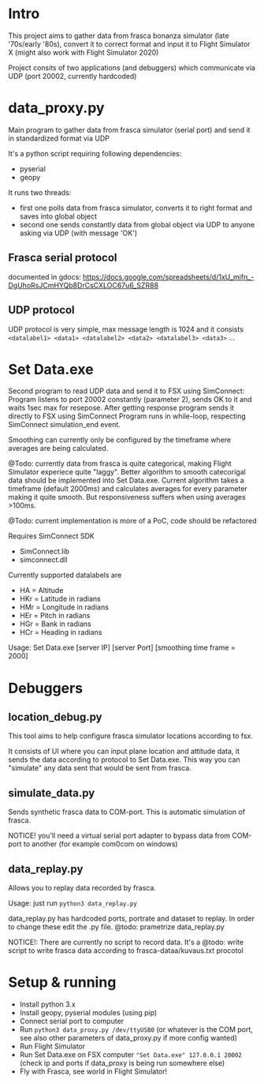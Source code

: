 # Intro

This project aims to gather data from frasca bonanza simulator (late '70s/early '80s), convert it to correct format and input it to Flight Simulator X (might also work with Flight Simulator 2020)

Project consits of two applications (and debuggers) which communicate via UDP (port 20002, currently hardcoded)

# data_proxy.py

Main program to gather data from frasca simulator (serial port) and send it in standardized format via UDP 

It's a python script requiring following dependencies:
* pyserial
* geopy

It runs two threads:
* first one polls data from frasca simulator, converts it to right format and saves into global object 
* second one sends constantly data from global object via UDP to anyone asking via UDP (with message 'OK')

## Frasca serial protocol

documented in gdocs: https://docs.google.com/spreadsheets/d/1xU_mifn_-DgUhoRsJCmHYQb8DrCsCXLOC67u6_SZR88

## UDP protocol 

UDP protocol is very simple, max message length is 1024 and it consists
`<datalabel1> <data1> <datalabel2> <data2> <datalabel3> <data3>` ...

# Set Data.exe

Second program to read UDP data and send it to FSX using SimConnect: Program listens to port 20002 constantly (parameter 2), sends OK to it and waits 1sec max for resepose. After getting response program sends it directly to FSX using SimConnect 
Program runs in while-loop, respecting SimConnect simulation_end event.

Smoothing can currently only be configured by the timeframe where averages are being calculated.

@Todo: currently data from frasca is quite categorical, making Flight Simulator experiece quite "laggy". Better algorithm to smooth catecorigal data should be implemented into Set Data.exe. Current algorithm takes a timeframe (default 2000ms) and calculates averages for every parameter making it quite smooth. But responsiveness suffers when using averages >100ms.

@Todo: current implementation is more of a PoC, code should be refactored

Requires SimConnect SDK
* SimConnect.lib 
* simconnect.dll

Currently supported datalabels are
* HA = Altitude
* HKr = Latitude in radians
* HMr = Longitude in radians
* HEr = Pitch in radians
* HGr = Bank in radians 
* HCr = Heading in radians 

Usage: Set Data.exe [server IP] [server Port] [smoothing time frame = 2000]

# Debuggers

## location_debug.py

This tool aims to help configure frasca simulator locations according to fsx.

It consists of UI where you can input plane location and attitude data, it sends the data according to protocol to Set Data.exe. This way you can "simulate" any data sent that would be sent from frasca.

## simulate_data.py

Sends synthetic frasca data to COM-port. This is automatic simulation of frasca.

NOTICE! you'll need a virtual serial port adapter to bypass data from COM-port to another (for example com0com on windows)

## data_replay.py

Allows you to replay data recorded by frasca. 

Usage: just run `python3 data_replay.py`

data_replay.py has hardcoded ports, portrate and dataset to replay. In order to change these edit the .py file. @todo: prametrize data_replay.py

NOTICE!: There are currently no script to record data. It's a @todo: write script to write frasca data according to frasca-dataa/kuvaus.txt procotol



# Setup & running

* Install python 3.x
* Install geopy, pyserial modules (using pip)
* Connect serial port to computer
* Run `python3 data_proxy.py /dev/ttyUSB0` (or whatever is the COM port, see also other parameters of data_proxy.py if more config wanted) 
* Run Flight Simulator
* Run Set Data.exe on FSX computer `"Set Data.exe" 127.0.0.1 20002` (check ip and ports if data_proxy is being run somewhere else)
* Fly with Frasca, see world in Flight Simulator!


